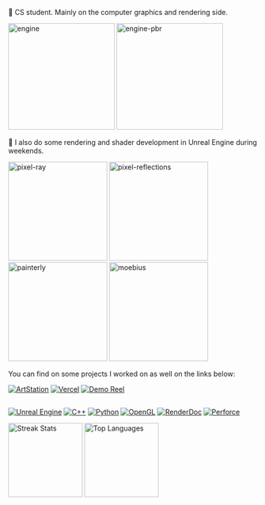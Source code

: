 🌱 CS student. Mainly on the computer graphics and rendering side. 

<img src="https://github.com/user-attachments/assets/13124b81-6199-40fa-b1cd-6d4bebd7a508" alt="engine" style="height:215px; width:auto;"/> <img src="https://github.com/user-attachments/assets/1b361abd-fe30-4b37-8a35-678acb92daba" alt="engine-pbr" style="height:215px; width:auto;"/>

🔭 I also do some rendering and shader development in Unreal Engine during weekends.

<img src="https://raw.githubusercontent.com/jamesedra/jamesedra/master/data/ray-marching.gif" alt="pixel-ray" style="height:200px; width:auto;"/> <img src="https://github.com/user-attachments/assets/f0c21bdf-2434-4ada-9af2-29d5dcd2a11f" alt="pixel-reflections" style="height:200px; width:auto;"/>
<img src="https://github.com/user-attachments/assets/b4586ea6-2605-4fe3-b696-03be2894728d" alt="painterly" style="height:200px; width:auto;"/> <img src="https://raw.githubusercontent.com/jamesedra/jamesedra/master/data/moebius.gif" alt="moebius" style="height:200px; width:auto;"/>

You can find on some projects I worked on as well on the links below:

[![ArtStation](https://img.shields.io/badge/ArtStation-13AFF0?style=for-the-badge&logo=artstation&logoColor=white)](https://www.artstation.com/jamesedra)  [![Vercel](https://img.shields.io/badge/Portfolio-000000?style=for-the-badge&logo=vercel&logoColor=white)](https://edra-blogfolio.vercel.app/) [![Demo Reel](https://img.shields.io/badge/Demo%20Reel-FF0000?style=for-the-badge&logo=youtube&logoColor=white)](https://youtu.be/s6Wxgfpp1_A)

##
[![Unreal Engine](https://img.shields.io/badge/-Unreal%20Engine-313131?style=for-the-badge&logo=unreal-engine&logoColor=white)](https://www.unrealengine.com/) [![C++](https://img.shields.io/badge/C%2B%2B-00599C?style=for-the-badge&logo=c%2B%2B&logoColor=white)](https://isocpp.org/) [![Python](https://img.shields.io/badge/Python-FFD43B?style=for-the-badge&logo=python&logoColor=blue)](https://www.python.org/) [![OpenGL](https://img.shields.io/badge/OpenGL-FFFFFF?style=for-the-badge&logo=opengl)](https://www.khronos.org/opengl/) [![RenderDoc](https://img.shields.io/badge/-RenderDoc-2FA042?style=for-the-badge&logoImage=https%3A%2F%2Frenderdoc.org%2Fdocs%2F_images%2Flogo.png&logoColor=white)](https://renderdoc.org/) [![Perforce](https://img.shields.io/badge/-Perforce-00599C?style=for-the-badge&logo=perforce&logoColor=white)](https://www.perforce.com/)

<p>
  <img src="https://github-readme-streak-stats.herokuapp.com/?user=jamesedra&theme=dark&hide_border=false" height="150" alt="Streak Stats"> 
  <img src="https://github-readme-stats.vercel.app/api/top-langs/?username=jamesedra&theme=dark&hide_border=false&include_all_commits=false&count_private=false&layout=compact" height="150" alt="Top Languages">
</p>
<!--
**jamesedra/jamesedra** is a ✨ _special_ ✨ repository because its `README.md` (this file) appears on your GitHub profile.

Here are some ideas to get you started:

- 🔭 I’m currently working on ...
- 🌱 I’m currently learning ...
- 👯 I’m looking to collaborate on ...
- 🤔 I’m looking for help with ...
- 💬 Ask me about ...
- 📫 How to reach me: ...
- 😄 Pronouns: ...
- ⚡ Fun fact: ...
-->
